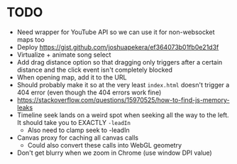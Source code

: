 # TODO
- Need wrapper for YouTube API so we can use it for non-websocket maps too
- Deploy https://gist.github.com/joshuapekera/ef364073b01fb0e21d3f
- Virtualize + animate song select
- Add drag distance option so that dragging only triggers after a certain distance and the click event isn't completely blocked
- When opening map, add it to the URL
- Should probably make it so at the very least `index.html` doesn't trigger a 404 error (even though the 404 errors work fine)
- https://stackoverflow.com/questions/15970525/how-to-find-js-memory-leaks
- Timeline seek lands on a weird spot when seeking all the way to the left. It should take you to EXACTLY `-leadIn`
    - Also need to clamp seek to -leadIn
- Canvas proxy for caching all canvas calls
    - Could also convert these calls into WebGL geometry
- Don't get blurry when we zoom in Chrome (use window DPI value)